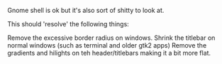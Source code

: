 Gnome shell is ok but it's also sort of shitty to look at.

This should 'resolve' the following things:

Remove the excessive border radius on windows.
Shrink the titlebar on normal windows (such as terminal and older gtk2 apps)
Remove the gradients and hilights on teh header/titlebars making it a bit more flat. 
